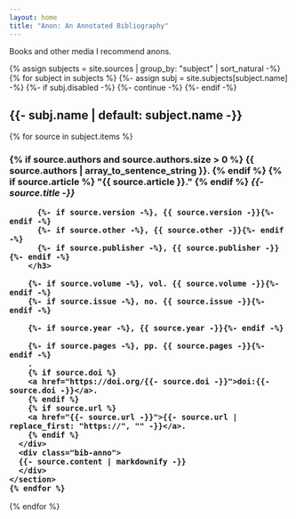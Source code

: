 ```yaml
---
layout: home
title: "Anon: An Annotated Bibliography"
---
```


Books and other media I recommend anons.

{% assign subjects = site.sources | group_by: "subject" | sort_natural -%}
{% for subject in subjects %}
  {%- assign subj = site.subjects[subject.name] -%}
  {%- if subj.disabled -%}
    {%- continue -%}
  {%- endif -%}

  <section>
    <h2>{{- subj.name | default: subject.name -}}</h2>
    {% for source in subject.items %}
    <section class="bib">
      <div class="bib-title">
        <h3 class="bib-heading">
          {% if source.authors and source.authors.size > 0 %}
            {{ source.authors | array_to_sentence_string }}.
          {% endif %}
          {% if source.article %}
          "{{ source.article }}."
          {% endif %}
          <i>{{- source.title -}}</i>

          {%- if source.version -%}, {{ source.version -}}{%- endif -%}
          {%- if source.other -%}, {{ source.other -}}{%- endif -%}
          {%- if source.publisher -%}, {{ source.publisher -}}{%- endif -%}
        </h3>
  
        {%- if source.volume -%}, vol. {{ source.volume -}}{%- endif -%}
        {%- if source.issue -%}, no. {{ source.issue -}}{%- endif -%}
  
        {%- if source.year -%}, {{ source.year -}}{%- endif -%}
  
        {%- if source.pages -%}, pp. {{ source.pages -}}{%- endif -%}
        .
        {% if source.doi %}
        <a href="https://doi.org/{{- source.doi -}}">doi:{{- source.doi -}}</a>.
        {% endif %}
        {% if source.url %}
        <a href="{{- source.url -}}">{{- source.url | replace_first: "https://", "" -}}</a>.
        {% endif %}
      </div>
      <div class="bib-anno">
      {{- source.content | markdownify -}}
      </div>
    </section>
    {% endfor %}
  </section>
{% endfor %}
